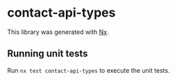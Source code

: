 # contact-api-types

This library was generated with [Nx](https://nx.dev).

## Running unit tests

Run `nx test contact-api-types` to execute the unit tests.
